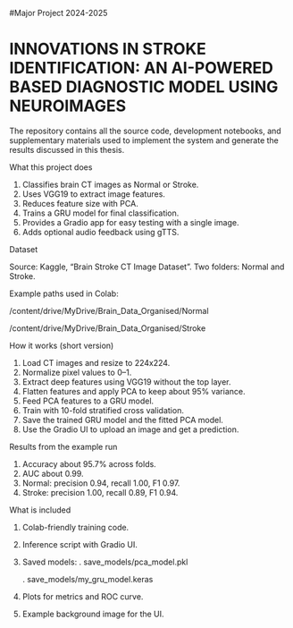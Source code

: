 #Major Project 2024-2025
# INNOVATIONS IN STROKE IDENTIFICATION: AN AI-POWERED BASED DIAGNOSTIC MODEL USING NEUROIMAGES

The repository contains all the source code, development notebooks, and supplementary materials used to implement the system and generate the results discussed in this thesis.  

What this project does

1. Classifies brain CT images as Normal or Stroke.
2. Uses VGG19 to extract image features.
3. Reduces feature size with PCA.
4. Trains a GRU model for final classification.
5. Provides a Gradio app for easy testing with a single image.
6. Adds optional audio feedback using gTTS.

Dataset 

Source: Kaggle, “Brain Stroke CT Image Dataset”.
Two folders: Normal and Stroke.

Example paths used in Colab:

/content/drive/MyDrive/Brain_Data_Organised/Normal

/content/drive/MyDrive/Brain_Data_Organised/Stroke 

How it works (short version)

1. Load CT images and resize to 224x224.
2. Normalize pixel values to 0–1.
3. Extract deep features using VGG19 without the top layer.
4. Flatten features and apply PCA to keep about 95% variance.
5. Feed PCA features to a GRU model.
6. Train with 10-fold stratified cross validation.
7. Save the trained GRU model and the fitted PCA model.
8. Use the Gradio UI to upload an image and get a prediction.

Results from the example run

1. Accuracy about 95.7% across folds.
2. AUC about 0.99.
3. Normal: precision 0.94, recall 1.00, F1 0.97.
4. Stroke: precision 1.00, recall 0.89, F1 0.94.

What is included

1. Colab-friendly training code.
2. Inference script with Gradio UI.
3. Saved models:
    . save_models/pca_model.pkl
   
    . save_models/my_gru_model.keras
5. Plots for metrics and ROC curve.
6. Example background image for the UI.
